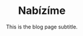 ---
template: BlogIndex
slug: offer
title: Nabízíme
subtitle: This is the blog page subtitle.
meta:
  description: This is a meta description.
  title: Nabízíme
---